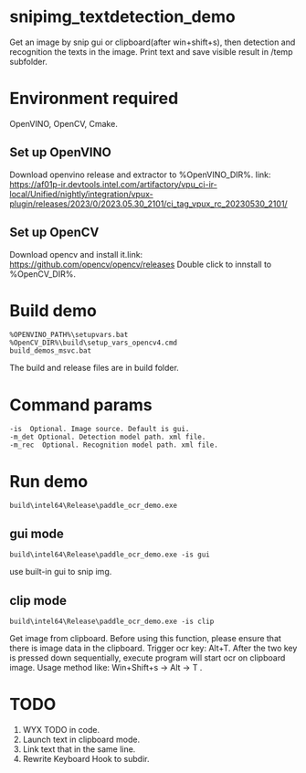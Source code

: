# snipimg_textdetection_demo
Get an image by snip gui or clipboard(after win+shift+s), then detection and recognition the texts in the image. Print text and save visible result in /temp subfolder.

# Environment required
OpenVINO, OpenCV, Cmake.
## Set up OpenVINO
Download openvino release and extractor to %OpenVINO_DIR%. link: https://af01p-ir.devtools.intel.com/artifactory/vpu_ci-ir-local/Unified/nightly/integration/vpux-plugin/releases/2023/0/2023.05.30_2101/ci_tag_vpux_rc_20230530_2101/
## Set up OpenCV
Download opencv and install it.link: https://github.com/opencv/opencv/releases
Double click to innstall to %OpenCV_DIR%.

# Build demo
    %OPENVINO_PATH%\setupvars.bat
    %OpenCV_DIR%\build\setup_vars_opencv4.cmd
    build_demos_msvc.bat

The build and release files are in build folder.

# Command params
    -is  Optional. Image source. Default is gui.
    -m_det Optional. Detection model path. xml file.
    -m_rec  Optional. Recognition model path. xml file.

# Run demo
    build\intel64\Release\paddle_ocr_demo.exe
## gui mode
    build\intel64\Release\paddle_ocr_demo.exe -is gui
use built-in gui to snip img.
## clip mode
    build\intel64\Release\paddle_ocr_demo.exe -is clip  
Get image from clipboard. Before using this function, please ensure that there is image data in the clipboard. 
Trigger ocr key: Alt+T. After the two key is pressed down sequentially, execute program will start ocr on clipboard image.
Usage method like: Win+Shift+s -> Alt  -> T .



# TODO
1. WYX TODO in code.
2. Launch text in clipboard mode.
3. Link text that in the same line.
4. Rewrite Keyboard Hook to subdir.